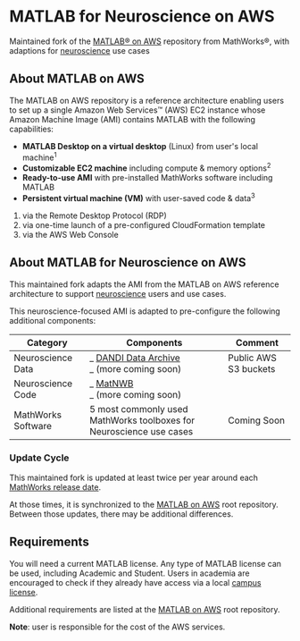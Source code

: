 # MATLAB for Neuroscience on AWS

Maintained fork of the [MATLAB® on AWS](https://github.com/mathworks-ref-arch/matlab-on-aws) repository from MathWorks®, with adaptions for [neuroscience](https://www.mathworks.com/solutions/neuroscience.html) use cases

## About MATLAB on AWS

The MATLAB on AWS repository is a reference architecture enabling users to set up a single Amazon Web Services™ (AWS) EC2 instance whose Amazon Machine Image (AMI) contains MATLAB with the following capabilities:

- **MATLAB Desktop on a virtual desktop** (Linux) from user's local machine<sup>1</sup>
- **Customizable EC2 machine** including compute & memory options<sup>2</sup>
- **Ready-to-use AMI** with pre-installed MathWorks software including MATLAB
- **Persistent virtual machine (VM)** with user-saved code & data<sup>3</sup>
  <sup>

1. via the Remote Desktop Protocol (RDP)
2. via one-time launch of a pre-configured CloudFormation template
3. via the AWS Web Console
   </sup>

## About MATLAB for Neuroscience on AWS

This maintained fork adapts the AMI from the MATLAB on AWS reference architecture to support [neuroscience](https://www.mathworks.com/solutions/neuroscience.html) users and use cases.

This neuroscience-focused AMI is adapted to pre-configure the following additional components:

| Category           | Components                                                                                                                    | Comment               |
| ------------------ | ----------------------------------------------------------------------------------------------------------------------------- | --------------------- |
| Neuroscience Data  | _ [DANDI Data Archive](https://dandiarchive.org/)<br>_ (more coming soon)                                                     | Public AWS S3 buckets |
| Neuroscience Code  | _ [MatNWB](https://www.mathworks.com/matlabcentral/fileexchange/67741-neurodatawithoutborders-matnwb)<br>_ (more coming soon) |                       |
| MathWorks Software | 5 most commonly used MathWorks toolboxes for Neuroscience use cases                                                           | Coming Soon           |

### Update Cycle

This maintained fork is updated at least twice per year around each [MathWorks release date](https://www.mathworks.com/products/new_products/release_model.html?s_tid=srchtitle_release%20schedule_1).

At those times, it is synchronized to the [MATLAB on AWS](https://github.com/mathworks-ref-arch/matlab-on-aws) root repository. Between those updates, there may be additional differences.

## Requirements

You will need a current MATLAB license. Any type of MATLAB license can be used, including Academic and Student. Users in academia are encouraged to check if they already have access via a local [campus license](https://www.mathworks.com/academia/tah-support-program/eligibility.html).

Additional requirements are listed at the [MATLAB on AWS](https://github.com/mathworks-ref-arch/matlab-on-aws) root repository.

**Note**: user is responsible for the cost of the AWS services.
